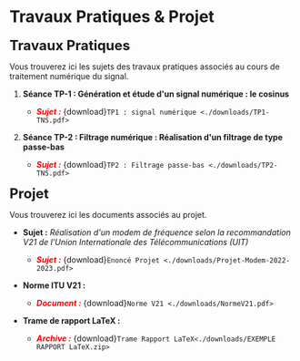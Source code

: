 # Travaux Pratiques & Projet



**<font size=5> Travaux Pratiques</font>**

Vous trouverez ici les sujets des travaux pratiques associés au cours de traitement numérique du signal.

1. **Séance TP-1 : Génération et étude d'un signal numérique : le cosinus** 


    - <span style="color:red"> ***Sujet :***</span> {download}`TP1 : signal numérique <./downloads/TP1-TNS.pdf>`

    
2. **Séance TP-2 : Filtrage numérique : Réalisation d'un filtrage de type passe-bas** 


    - <span style="color:red"> ***Sujet :***</span> {download}`TP2 : Filtrage passe-bas <./downloads/TP2-TNS.pdf>`

 
**<font size=5> Projet </font>**
 
 
Vous trouverez ici les documents associés au projet.

- **Sujet :** *Réalisation d'un modem de fréquence selon la recommandation V21 de l'Union Internationale des Télécommunications (UIT)*


    - <span style="color:red"> ***Sujet :***</span> {download}`Enoncé Projet <./downloads/Projet-Modem-2022-2023.pdf>`
    
  
- **Norme ITU V21 :** 


    - <span style="color:red"> ***Document :***</span> {download}`Norme V21 <./downloads/NormeV21.pdf>`
    
- **Trame de rapport LaTeX :** 


    - <span style="color:red"> ***Archive :***</span> {download}`Trame Rapport LaTeX<./downloads/EXEMPLE RAPPORT LaTeX.zip>`
